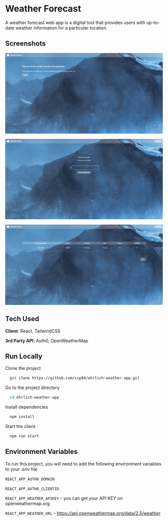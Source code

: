 
# Weather Forecast

A weather forecast web app is a digital tool that provides users with up-to-date weather information for a particular location.


## Screenshots

![Landing Page](https://raw.githubusercontent.com/csp04/ehrlich-weather-app/main/screenshots/landing-page.png)

![Home Page](https://raw.githubusercontent.com/csp04/ehrlich-weather-app/main/screenshots/home-page.png)

![Weather Page](https://raw.githubusercontent.com/csp04/ehrlich-weather-app/main/screenshots/weather-page.png)




## Tech Used

**Client**: React, TailwindCSS

**3rd Party API**: Auth0, OpenWeatherMap




## Run Locally

Clone the project

```bash
  git clone https://github.com/csp04/ehrlich-weather-app.git
```

Go to the project directory

```bash
  cd ehrlich-weather-app
```

Install dependencies

```bash
  npm install
```

Start the client

```bash
  npm run start
```


## Environment Variables

To run this project, you will need to add the following environment variables to your .env file

`REACT_APP_AUTH0_DOMAIN`

`REACT_APP_AUTH0_CLIENTID`

`REACT_APP_WEATHER_APIKEY` - you can get your API KEY on openweathermap.org

`REACT_APP_WEATHER_URL` - https://api.openweathermap.org/data/2.5/weather

